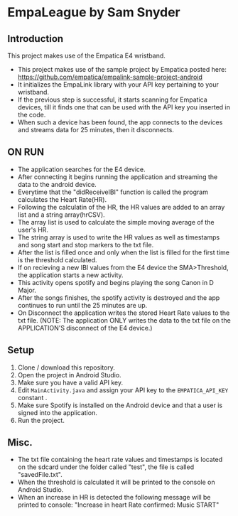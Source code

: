 # EmpaLeague by Sam Snyder

## Introduction

This project makes use of the Empatica E4 wristband.

- This project makes use of the sample project by Empatica posted here:
 https://github.com/empatica/empalink-sample-project-android
- It initializes the EmpaLink library with your API key pertaining to your wristband.
- If the previous step is successful, it starts scanning for Empatica devices, till it finds one that can be used with 
    the API key you inserted in the code.
- When such a device has been found, the app connects to the devices and streams data for 25 minutes, then it disconnects.

## ON RUN
- The application searches for the E4 device.
- After connecting it begins running the application and streaming the data to the android device.
- Everytime that the "didReceiveIBI" function is called the program calculates the Heart Rate(HR).
- Following the calculatin of the HR, the HR values are added to an array list and a string array(hrCSV).
- The array list is used to calculate the simple moving average of the user's HR.
- The string array is used to write the HR values as well as timestamps and song start and stop markers to the txt file.
- After the list is filled once and only when the list is filled for the first time is the threshold calculated.
- If on recieving a new IBI values from the E4 device the SMA>Threshold, the application starts a new activity.
- This activity opens spotify and begins playing the song Canon in D Major.
- After the songs finishes, the spotify activity is destroyed and the app continues to run until the 25 minutes are up.
- On Disconnect the application writes the stored Heart Rate values to the txt file. (NOTE: The application ONLY writes the 
    data to the txt file on the APPLICATION'S disconnect of the E4 device.)

## Setup

1. Clone / download this repository.
2. Open the project in Android Studio.
3. Make sure you have a valid API key. 
4. Edit `MainActivity.java` and assign your API key to the `EMPATICA_API_KEY` constant .
5. Make sure Spotify is installed on the Android device and that a user is signed into the application.
6. Run the project.

## Misc.
- The txt file containing the heart rate values and timestamps is located on the sdcard under the folder 
called "test", the file is called "savedFile.txt". 
- When the threshold is calculated it will be printed to the console on Android Studio.
- When an increase in HR is detected the following message will be printed to console: 
"Increase in heart Rate confirmed: Music START"
